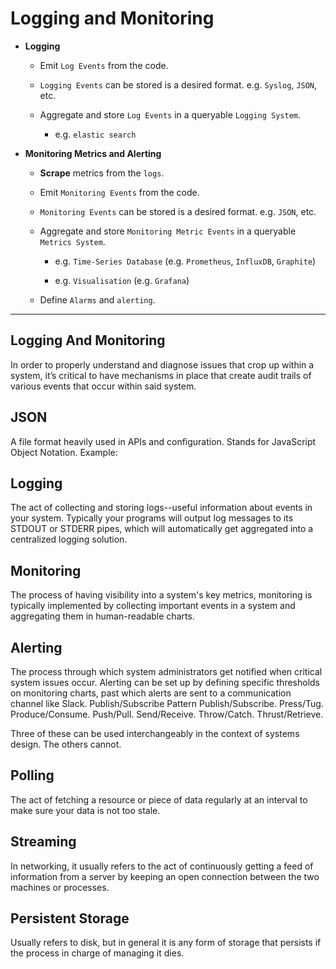 # Logging and Monitoring

* __Logging__

    * Emit `Log Events` from the code.

    * `Logging Events` can be stored is a desired format. e.g. `Syslog`, `JSON`, etc.

    * Aggregate and store `Log Events` in a queryable `Logging System`.

        * e.g. `elastic search`

* __Monitoring Metrics and Alerting__

    * __Scrape__ metrics from the `logs`.

    * Emit `Monitoring Events` from the code.

    * `Monitoring Events` can be stored is a desired format. e.g. `JSON`, etc.

    * Aggregate and store `Monitoring Metric Events` in a queryable `Metrics System`.

        * e.g. `Time-Series Database` (e.g. `Prometheus`, `InfluxDB`, `Graphite`)

        * e.g. `Visualisation` (e.g. `Grafana`)
    
    * Define `Alarms` and `alerting`.

---

## Logging And Monitoring

In order to properly understand and diagnose issues that crop up within a system, it’s critical to have mechanisms in place that create audit trails of various events that occur within said system.

## JSON

A file format heavily used in APIs and configuration. Stands for JavaScript Object Notation. Example:

## Logging

The act of collecting and storing logs--useful information about events in your system. Typically your programs will output log messages to its STDOUT or STDERR pipes, which will automatically get aggregated into a centralized logging solution.

## Monitoring

The process of having visibility into a system's key metrics, monitoring is typically implemented by collecting important events in a system and aggregating them in human-readable charts.

## Alerting

The process through which system administrators get notified when critical system issues occur. Alerting can be set up by defining specific thresholds on monitoring charts, past which alerts are sent to a communication channel like Slack.
Publish/Subscribe Pattern
Publish/Subscribe. Press/Tug. Produce/Consume. Push/Pull. Send/Receive. Throw/Catch. Thrust/Retrieve.

Three of these can be used interchangeably in the context of systems design. The others cannot.

## Polling

The act of fetching a resource or piece of data regularly at an interval to make sure your data is not too stale.

## Streaming

In networking, it usually refers to the act of continuously getting a feed of information from a server by keeping an open connection between the two machines or processes.

## Persistent Storage

Usually refers to disk, but in general it is any form of storage that persists if the process in charge of managing it dies.
